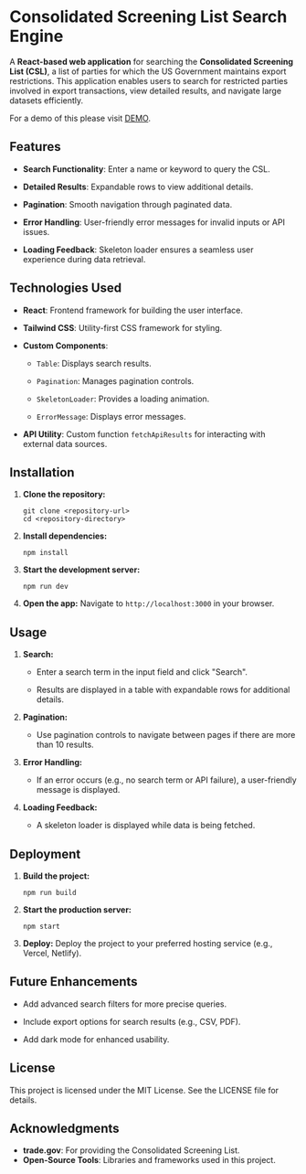Consolidated Screening List Search Engine
=========================================

A **React-based web application** for searching the **Consolidated Screening List (CSL)**, a list of parties for which the US Government maintains export restrictions. This application enables users to search for restricted parties involved in export transactions, view detailed results, and navigate large datasets efficiently.

For a demo of this please visit [DEMO](https://consolidated-screening.vercel.app/).

Features
--------

-   **Search Functionality**: Enter a name or keyword to query the CSL.

-   **Detailed Results**: Expandable rows to view additional details.

-   **Pagination**: Smooth navigation through paginated data.

-   **Error Handling**: User-friendly error messages for invalid inputs or API issues.

-   **Loading Feedback**: Skeleton loader ensures a seamless user experience during data retrieval.

Technologies Used
-----------------

-   **React**: Frontend framework for building the user interface.

-   **Tailwind CSS**: Utility-first CSS framework for styling.

-   **Custom Components**:

    -   `Table`: Displays search results.

    -   `Pagination`: Manages pagination controls.

    -   `SkeletonLoader`: Provides a loading animation.

    -   `ErrorMessage`: Displays error messages.

-   **API Utility**: Custom function `fetchApiResults` for interacting with external data sources.

Installation
------------

1.  **Clone the repository:**

    ```
    git clone <repository-url>
    cd <repository-directory>
    ```

2.  **Install dependencies:**

    ```
    npm install
    ```

3.  **Start the development server:**

    ```
    npm run dev
    ```

4.  **Open the app:** Navigate to `http://localhost:3000` in your browser.

Usage
-----

1.  **Search:**

    -   Enter a search term in the input field and click "Search".

    -   Results are displayed in a table with expandable rows for additional details.

2.  **Pagination:**

    -   Use pagination controls to navigate between pages if there are more than 10 results.

3.  **Error Handling:**

    -   If an error occurs (e.g., no search term or API failure), a user-friendly message is displayed.

4.  **Loading Feedback:**

    -   A skeleton loader is displayed while data is being fetched.

Deployment
----------

1.  **Build the project:**

    ```
    npm run build
    ```

2.  **Start the production server:**

    ```
    npm start
    ```

3.  **Deploy:** Deploy the project to your preferred hosting service (e.g., Vercel, Netlify).

Future Enhancements
-------------------

-   Add advanced search filters for more precise queries.

-   Include export options for search results (e.g., CSV, PDF).

-   Add dark mode for enhanced usability.

License
-------

This project is licensed under the MIT License. See the LICENSE file for details.

Acknowledgments
---------------

-   **trade.gov**: For providing the Consolidated Screening List.
-   **Open-Source Tools**: Libraries and frameworks used in this project.
